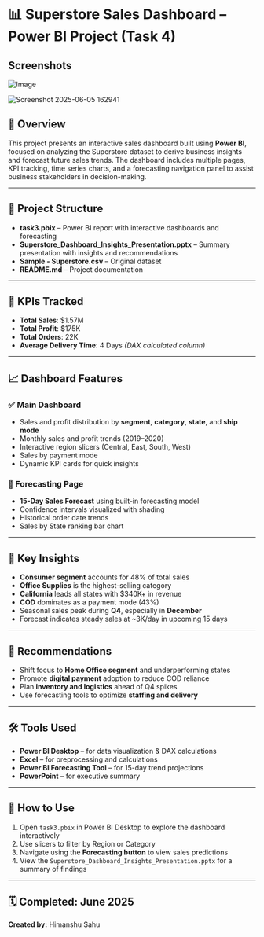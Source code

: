 # 📊 Superstore Sales Dashboard – Power BI Project (Task 4)

## Screenshots

![Image](https://github.com/user-attachments/assets/8313f8f7-22e7-45f4-8dc7-3ca18a3d9a40)

![Screenshot 2025-06-05 162941](https://github.com/user-attachments/assets/f3ad1779-8b89-4922-8cf0-3f080c1fc815)


## 🧾 Overview

This project presents an interactive sales dashboard built using **Power BI**, focused on analyzing the Superstore dataset to derive business insights and forecast future sales trends. The dashboard includes multiple pages, KPI tracking, time series charts, and a forecasting navigation panel to assist business stakeholders in decision-making.

---

## 📁 Project Structure

- **task3.pbix** – Power BI report with interactive dashboards and forecasting
- **Superstore_Dashboard_Insights_Presentation.pptx** – Summary presentation with insights and recommendations
- **Sample - Superstore.csv** – Original dataset
- **README.md** – Project documentation

---

## 🔢 KPIs Tracked

- **Total Sales**: $1.57M
- **Total Profit**: $175K
- **Total Orders**: 22K
- **Average Delivery Time**: 4 Days _(DAX calculated column)_

---

## 📈 Dashboard Features

### ✅ Main Dashboard

- Sales and profit distribution by **segment**, **category**, **state**, and **ship mode**
- Monthly sales and profit trends (2019–2020)
- Interactive region slicers (Central, East, South, West)
- Sales by payment mode
- Dynamic KPI cards for quick insights

### 🔮 Forecasting Page

- **15-Day Sales Forecast** using built-in forecasting model
- Confidence intervals visualized with shading
- Historical order date trends
- Sales by State ranking bar chart

---

## 🧠 Key Insights

- **Consumer segment** accounts for 48% of total sales
- **Office Supplies** is the highest-selling category
- **California** leads all states with $340K+ in revenue
- **COD** dominates as a payment mode (43%)
- Seasonal sales peak during **Q4**, especially in **December**
- Forecast indicates steady sales at ~3K/day in upcoming 15 days

---

## 📌 Recommendations

- Shift focus to **Home Office segment** and underperforming states
- Promote **digital payment** adoption to reduce COD reliance
- Plan **inventory and logistics** ahead of Q4 spikes
- Use forecasting tools to optimize **staffing and delivery**

---

## 🛠 Tools Used

- **Power BI Desktop** – for data visualization & DAX calculations
- **Excel** – for preprocessing and calculations
- **Power BI Forecasting Tool** – for 15-day trend projections
- **PowerPoint** – for executive summary

---

## 🚀 How to Use

1. Open `task3.pbix` in Power BI Desktop to explore the dashboard interactively
2. Use slicers to filter by Region or Category
3. Navigate using the **Forecasting button** to view sales predictions
4. View the `Superstore_Dashboard_Insights_Presentation.pptx` for a summary of findings

---

## 🗓️ Completed: June 2025

**Created by:** Himanshu Sahu
